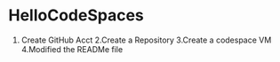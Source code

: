 # HelloCodeSpaces

1. Create GitHub Acct
2.Create a Repository
3.Create a codespace VM
4.Modified the READMe file